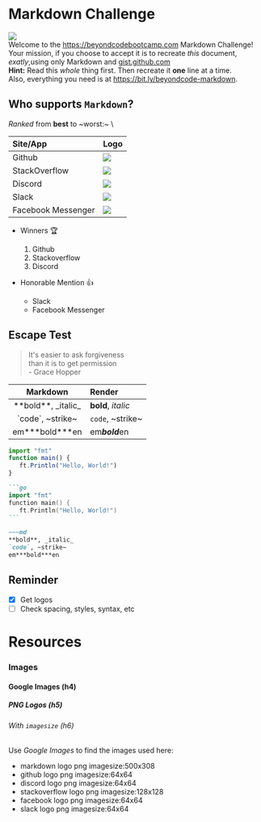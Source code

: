 # Markdown Challenge

![](https://codekitapp.com/images/help/free-markdown-icon@2x.png) \
Welcome to the https://beyondcodebootcamp.com Markdown Challenge! \
Your mission, if you choose to accept it is to recreate _this_ document, _exatly_,using only Markdown and [gist.github.com]() \
**Hint:** Read this _whole_ thing first. Then recreate it **one** line at a time. \
Also, everything you need is at https://bit.ly/beyondcode-markdown.

## Who supports `Markdown`?

_Ranked_ from **best** to ~worst:~ \

| **Site/App** | **Logo** |
| :--- | :--- |
| Github | ![](https://images.sftcdn.net/images/t_app-logo-l,f_auto/p/2a7ef5b4-9a66-11e6-ada3-00163ed833e7/4242369951/github-github-logo.png) |
| StackOverflow | ![](https://cdn.iconscout.com/icon/free/png-128/stackoverflow-286085.png) |
| Discord | ![](https://images.sftcdn.net/images/t_app-logo-l,f_auto/p/db78765c-6e9a-4355-95d6-8b68b09d004c/2051679261/discord-icon.png) |
| Slack | ![](https://images.sftcdn.net/images/t_app-logo-l,f_auto/p/cb832fa4-9b4f-11e6-8d2a-00163ed833e7/4109720515/slack-appIcon_desktop.png) |
| Facebook Messenger | ![](https://screenshots.dgtcdn.net/images/t_app-logo-l,f_auto,dpr_auto/p/c2987150-9b64-11e6-baaa-00163ec9f5fa/4020520298/facebook-messenger-logo.jpg) |

* Winners :trophy:
  1. Github
  2. Stackoverflow
  3. Discord

* Honorable Mention :+1:
  * Slack
  * Facebook Messenger

## Escape Test

> It's easier to ask forgiveness \
> than it is to get permission \
> \- Grace Hopper

| **Markdown** | **Render** |
| :----: | :--- |
| \*\*bold\*\*, \_italic\_ | **bold**, _italic_ |
| \`code\`, \~strike\~ | `code`, ~strike~ |
|em\*\*\*bold\*\*\*en |em***bold***en |

```javascript
import "fmt"
function main() {
   ft.Println("Hello, World!")
}
```

~~~md
```go
import "fmt"
function main() {
   ft.Println("Hello, World!")
```
~~~

~~~md
~~~md
**bold**, _italic_
`code`, ~strike~
em***bold***en
~~~

## Reminder

- [x] Get logos
- [ ] Check spacing, styles, syntax, etc

# Resources

### Images

#### Google Images (h4)

##### PNG Logos (h5)

###### With `imagesize` (h6)

Use _Google Images_ to find the images used here:

* markdown logo png imagesize:500x308
* github logo png imagesize:64x64
* discord logo png imagesize:64x64
* stackoverflow logo png imagesize:128x128
* facebook logo png imagesize:64x64
* slack logo png imagesize:64x64
